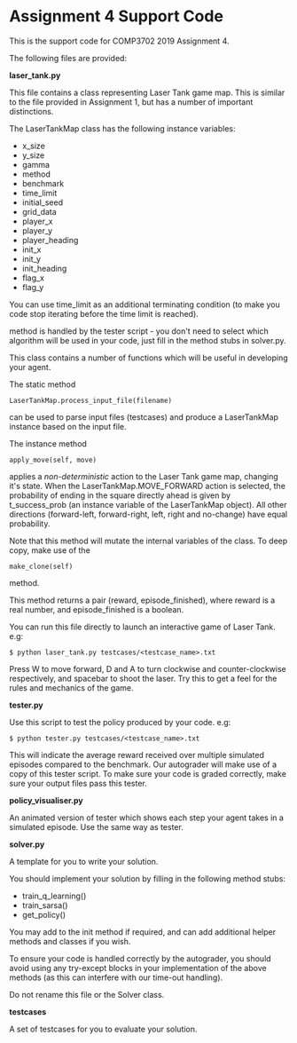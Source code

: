 # Assignment 4 Support Code

This is the support code for COMP3702 2019 Assignment 4.

The following files are provided:

**laser_tank.py**

This file contains a class representing Laser Tank game map. This is similar to the file provided in Assignment 1, but has a number of important distinctions.

The LaserTankMap class has the following instance variables:
- x_size
- y_size
- gamma
- method
- benchmark
- time_limit
- initial_seed
- grid_data
- player_x
- player_y
- player_heading
- init_x
- init_y
- init_heading
- flag_x
- flag_y


You can use time_limit as an additional terminating condition (to make you code stop iterating before the time limit is reached).

method is handled by the tester script - you don't need to select which algorithm will be used in your code, just fill in the method stubs in solver.py.

This class contains a number of functions which will be useful in developing your agent.

The static method
~~~~~
LaserTankMap.process_input_file(filename)
~~~~~
can be used to parse input files (testcases) and produce a LaserTankMap instance based on the input file.

The instance method
~~~~~
apply_move(self, move)
~~~~~
applies a *non-deterministic* action to the Laser Tank game map, changing it's state. When the LaserTankMap.MOVE_FORWARD action is selected, the probability of ending in the square directly ahead is given by t_success_prob (an instance variable of the LaserTankMap object). All other directions (forward-left, forward-right, left, right and no-change) have equal probability.

Note that this method will mutate the internal variables of the class. To deep copy, make use of the
~~~~~
make_clone(self)
~~~~~
method.

This method returns a pair (reward, episode_finished), where reward is a real number, and episode_finished is a boolean.

You can run this file directly to launch an interactive game of Laser Tank. e.g:
~~~~~
$ python laser_tank.py testcases/<testcase_name>.txt
~~~~~
Press W to move forward, D and A to turn clockwise and counter-clockwise respectively, and spacebar to shoot the laser. Try this to get a feel for the rules and mechanics of the game.

**tester.py**

Use this script to test the policy produced by your code. e.g:
~~~~~
$ python tester.py testcases/<testcase_name>.txt
~~~~~
This will indicate the average reward received over multiple simulated episodes compared to the benchmark. Our autograder will make use of a copy of this tester script. To make sure your code is graded correctly, make sure your output files pass this tester.

**policy_visualiser.py**

An animated version of tester which shows each step your agent takes in a simulated episode. Use the same way as tester.

**solver.py**

A template for you to write your solution.

You should implement your solution by filling in the following method stubs:
- train_q_learning()
- train_sarsa()
- get_policy()

You may add to the init method if required, and can add additional helper methods and classes if you wish.

To ensure your code is handled correctly by the autograder, you should avoid using any try-except blocks in your implementation of the above methods (as this can interfere with our time-out handling).

Do not rename this file or the Solver class.

**testcases**

A set of testcases for you to evaluate your solution.

